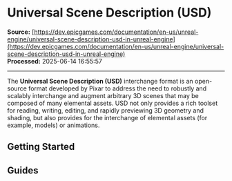 # Universal Scene Description (USD)

**Source:** [https://dev.epicgames.com/documentation/en-us/unreal-engine/universal-scene-description-usd-in-unreal-engine](https://dev.epicgames.com/documentation/en-us/unreal-engine/universal-scene-description-usd-in-unreal-engine)  
**Processed:** 2025-06-14 16:55:57

---

The **Universal Scene Description (USD)** interchange format is an open-source format developed by Pixar to address the need to robustly and scalably interchange and augment arbitrary 3D scenes that may be composed of many elemental assets. USD not only provides a rich toolset for reading, writing, editing, and rapidly previewing 3D geometry and shading, but also provides for the interchange of elemental assets (for example, models) or animations.

## Getting Started

## Guides